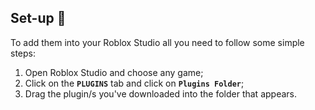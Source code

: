 ## Set-up 🔧
To add them into your Roblox Studio all you need to follow some simple steps:
1) Open Roblox Studio and choose any game;
2) Click on the **`PLUGINS`** tab and click on **`Plugins Folder`**;
3) Drag the plugin/s you've downloaded into the folder that appears.
